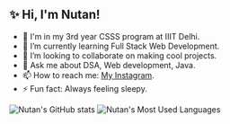 ## ✨ Hi, I'm Nutan!

<!--
**** is a ✨ _special_ ✨ repository because its `README.md` (this file) appears on your GitHub profile.

Here are some ideas to get you started:-->
- 🏫 I'm in my 3rd year CSSS program at IIIT Delhi.
- 🌱 I’m currently learning Full Stack Web Development.
- 👯 I’m looking to collaborate on making cool projects.
- 💬 Ask me about DSA, Web development, Java. 
- 📫 How to reach me: [My Instagram](https://www.instagram.com/nutankumari7021).
- ⚡ Fun fact: Always feeling sleepy.

![Nutan's GitHub stats](https://github-readme-stats.vercel.app/api?username=Nutan22341&hide=stars&count_private=true&show_icons=true&theme=gotham)
![Nutan's Most Used Languages](https://github-readme-stats.vercel.app/api/top-langs/?username=Nutan22341&theme=gotham&layout=compact)
